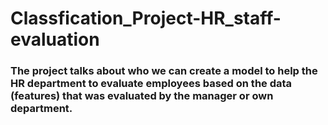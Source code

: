 # Classfication_Project-HR_staff-evaluation



<h3>The project talks about who we can create a model to help the HR department to evaluate employees 
based on the data (features) that was evaluated by the manager or own department.</h3>
